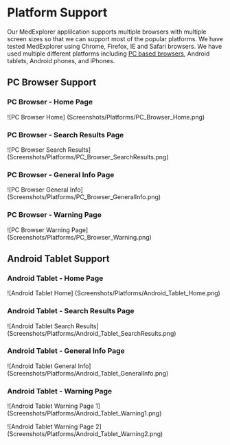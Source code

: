 # Platform Support

Our MedExplorer applilcation supports multiple browsers with multiple screen sizes so that we can support most of the popular platforms.  We have tested MedExplorer using Chrome, Firefox, IE and Safari browsers. We have used multiple different platforms including [PC based browsers](docs/Software%20Development/Platform%20Support.md#pc-browser-support), Android tablets, Android phones, and iPhones.

## PC Browser Support

### PC Browser - Home Page

![PC Browser Home] (Screenshots/Platforms/PC_Browser_Home.png)

### PC Browser - Search Results Page

![PC Browser Search Results] (Screenshots/Platforms/PC_Browser_SearchResults.png)

### PC Browser - General Info Page

![PC Browser General Info] (Screenshots/Platforms/PC_Browser_GeneralInfo.png)

### PC Browser - Warning Page

![PC Browser Warning Page] (Screenshots/Platforms/PC_Browser_Warning.png)

## Android Tablet Support

### Android Tablet - Home Page

![Android Tablet Home] (Screenshots/Platforms/Android_Tablet_Home.png)

### Android Tablet - Search Results Page

![Android Tablet Search Results] (Screenshots/Platforms/Android_Tablet_SearchResults.png)

### Android Tablet - General Info Page

![Android Tablet General Info] (Screenshots/Platforms/Android_Tablet_GeneralInfo.png)

### Android Tablet - Warning Page

![Android Tablet Warning Page 1] (Screenshots/Platforms/Android_Tablet_Warning1.png)

![Android Tablet Warning Page 2] (Screenshots/Platforms/Android_Tablet_Warning2.png)

